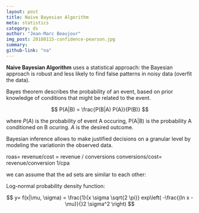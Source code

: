 ```yaml
---
layout: post
title: Naive Bayesian Algorithm
meta: statistics
category: ds
author: "Jean-Marc Beaujour"
img_post: 20180115-confidence-pearson.jpg
summary: 
github-link: "na"
---
```


<script type="text/javascript"
   src="https://cdnjs.cloudflare.com/ajax/libs/mathjax/2.7.2/MathJax.js?config=TeX-AMS-MML_HTMLorMML">
</script>

**Naive Bayesian Algorithm** uses a statistical approach: the Bayesian approach is robust and 
less likely to find false patterns in noisy data (overfit the data).

Bayes theorem describes the probability of an event, based on prior knowledge of conditions that 
might be related to the event.

$$
P(A|B) = \frac{P(B|A) P(A)}{P(B)}
$$

where $P(A)$ is the probability of event A occuring, P(A|B) is the probability A conditioned on B ocuring.
$A$ is the desired outcome.

Bayesian  inference allows to make justified decisions on a granular level by modeling the variationin the observed data.

roas= revenue/cost = revenue / conversions conversions/cost= revenue/conversion 1/cpa

we can assume that the ad sets are similar to each other:

Log-normal probability density function:

$$
y= f(x|\mu, \sigma) = \frac{1}{x \sigma \sqrt{2 \pi}} exp\left( -\frac{(ln x - \mu)}{}2 \sigma^2 \right)
$$
